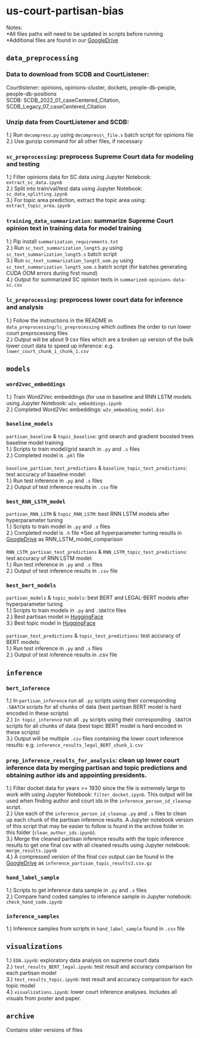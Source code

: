 # us-court-partisan-bias
Notes: 
<br>*All files paths will need to be updated in scripts before running
<br>*Additional files are found in our [GoogleDrive](https://drive.google.com/drive/folders/1FLyUYnxbc8VfNZUw-J5uK30uddR2MNgP?usp=drive_link) 

## `data_preprocessing`
### Data to download from SCDB and CourtListener: 
Courtlistener: opinions, opinions-cluster, dockets, people-db-people, people-db-positions
<br>SCDB: SCDB_2022_01_caseCentered_Citation, SCDB_Legacy_07_caseCentered_Citation

### Unzip data from CourtListener and SCDB: 
1.) Run `decompress.py` using `decompress\_file.s` batch script for opinions file
<br>2.) Use gunzip command for all other files, if necessary

### `sc_preprocessing`: preprocess Supreme Court data for modeling and testing
1.) Filter opinions data for SC data using Jupyter Notebook: `extract_sc_data.ipynb`
<br>2.) Split into train/val/test data using Jupyter Notebook: `sc_data_splitting.ipynb`
<br>3.) For topic area prediction, extract the topic area using: `extract_topic_area.ipynb`

### `training_data_summarization`: summarize Supreme Court opinion text in training data for model training
1.) Pip install `summarization_requirements.txt`
<br>2.) Run `sc_text_summarization_longt5.py` using `sc_text_summarization_longt5.s` batch script
<br>3.) Run `sc_text_summarization_longt5_oom.py` using `sc_text_summarization_longt5_oom.s` batch script (for batches generating CUDA OOM errors during first round)
<br>4.) Output for summarized SC opinion texts in `summarized-opinions-data-sc.csv`

### `lc_preprocessing`: preprocess lower court data for inference and analysis
1.) Follow the instructions in the README in `data_preprocessing/lc_preprocessing` which outlines the order to run lower court preprocessing files
<br>2.) Output will be about 9 csv files which are a broken up version of the bulk lower court data to speed up inference: e.g. `lower_court_chunk_1_chunk_1.csv`

## `models`

### `word2vec_embeddings`
1.) Train Word2Vec embeddings (for use in baseline and RNN LSTM models using Jupyter Notebook: `w2v_embeddings.ipynb`
<br>2.) Completed Word2Vec embeddings: `w2v_embedding_model.bin`

### `baseline_models`
`partisan_baseline` \& `topic_baseline`: grid search and gradient boosted trees baseline model training 
<br>1.) Scripts to train model/grid search in `.py` and `.s` files
<br>2.) Completed model is `.pkl` file
<br><br>`baseline_partisan_test_predictions` \& `baseline_topic_test_predictions`: test accuracy of baseline model:
<br>1.) Run test inference in `.py` and `.s` files
<br>2.) Output of test inference results in `.csv` file

### `best_RNN_LSTM_model`
`partisan_RNN_LSTM` \& `topic_RNN_LSTM`: best RNN LSTM models after hyperparameter tuning
<br>1.) Scripts to train model in `.py` and `.s` files
<br>2.) Completed model is `.h` file
*See all hyperparameter tuning results in [GoogleDrive](https://drive.google.com/drive/folders/1FLyUYnxbc8VfNZUw-J5uK30uddR2MNgP?usp=drive_link) as RNN_LSTM_model_comparison
<br><br>`RNN_LSTM_partisan_test_predictions` \& `RNN_LSTM_topic_test_predictions`: test accuracy of RNN LSTM model:
<br>1.) Run test inference in `.py` and `.s` files
<br>2.) Output of test inference results in `.csv` file

### `best_bert_models`
`partisan_models` \& `topic_models`: best BERT and LEGAL-BERT models after hyperparameter tuning
<br>1.) Scripts to train models in `.py` and `.SBATCH` files
<br>2.) Best partisan model in [HuggingFace](https://huggingface.co/annabellehuether/partisan-legal-bert-base-uncased-supreme-court-32batch_5epoch_2e5lr_1wd)
<br>3.) Best topic model in [HuggingFace](https://huggingface.co/annabellehuether/topic-legal-bert-base-uncased-supreme-court-32batch_3epoch_3e5lr_01wd)
<br><br>`partisan_test_predictions` \& `topic_test_predictions`: test accuracy of BERT models:
<br>1.) Run test inference in `.py` and `.s` files
<br>2.) Output of test inference results in .csv file

## `inference`

### `bert_inference`
1.) In `partisan_inference` run all `.py` scripts using their corresponding `.SBATCH` scripts for all chunks of data (best partisan BERT model is hard encoded in these scripts)
<br>2.) `In topic_inference` run all `.py` scripts using their corresponding `.SBATCH` scripts for all chunks of data (best topic BERT model is hard encoded in these scripts)
<br>3.) Output will be multiple `.csv` files containing the lower court inference results: e.g. `inference_results_legal_BERT_chunk_1.csv`

### `prep_inference_results_for_analysis`: clean up lower court inference data by merging partisan and topic predictions and obtaining author ids and appointing presidents.
1.) Filter docket data for years  >= 1930 since the file is extremely large to work with using Jupyter Notebook: `filter_docket.ipynb`.  This output will be used when finding author and court ids in the `inference_person_id_cleanup` script.
<br>2.) Use each of the `inference_person_id_cleanup` `.py` and `.s` files to clean up each chunk of the partisan inference results.  A Jupyter notebook version of this script that may be easier to follow is found in the archive folder in this folder (`clean_author_ids.ipynb`).
<br>3.) Merge the cleaned partisan inference results with the topic inference results to get one final csv with all cleaned results using Jupyter notebook: `merge_results.ipynb`
<br>4.) A compressed version of the final csv output can be found in the [GoogleDrive](https://drive.google.com/drive/folders/1FLyUYnxbc8VfNZUw-J5uK30uddR2MNgP?usp=drive_link) as `inference_partisan_topic_results3.csv.gz`
### `hand_label_sample`
1.) Scripts to get inference data sample in `.py` and `.s` files
<br>2.) Compare hand coded samples to inference sample in Jupyter notebook: `check_hand_code.ipynb`
### `inference_samples`
1.) Inference samples from scripts in `hand_label_sample` found in `.csv` file

## `visualizations`
1.) `EDA.ipynb`: exploratory data analysis on supreme court data
<br>2.) `test_results_BERT_legal.ipynb`: test result and accuracy comparison for each partisan model 
<br>3.) `test_results_topic.ipynb`: test result and accuracy comparison for each topic model 
<br>4.) `visualizations.ipynb`: lower court inference analyses.  Includes all visuals from poster and paper. 

## `archive`
Contains older versions of files 

